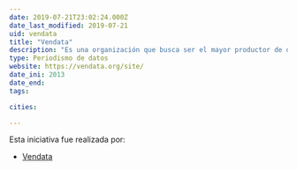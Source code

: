 ```yaml
---
date: 2019-07-21T23:02:24.000Z
date_last_modified: 2019-07-21
uid: vendata
title: "Vendata"
description: "Es una organización que busca ser el mayor productor de datos abiertos con información pública de Venezuela, por medio de la recopilación y transformación de datos en formatos cerrados a abiertos. Producen investigaciones en alianza con medios y organizaciones de la sociedad civil."
type: Periodismo de datos
website: https://vendata.org/site/
date_ini: 2013
date_end: 
tags:

cities: 

---
```


Esta iniciativa fue realizada por:

- [Vendata](/organizaciones/vendata)

